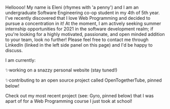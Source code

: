 <!--- ![Eleni's Logo](https://github.com/elenirotsides/My-Personal-Website/blob/dev/src/public/ER_logo.png?raw=true) --->

Helloooo! My name is Eleni (rhymes with 'a penny') and I am an undergraduate Software Engineering co-op student in my 4th of 5th year. I've recently discovered that I love Web Programming and decided to pursue a concentration in it! At the moment, I am actively seeking summer internship opportunities for 2021 in the software development realm; if you're looking for a highly motivated, passionate, and open minded addition to your team, look no further! Please feel free to contact me through LinkedIn (linked in the left side panel on this page) and I'd be happy to discuss.

I am currently:

✨working on a snazzy personal website (stay tuned!)

✨contributing to an open source project called OpenTogetherTube, pinned below!

Check out my most recent project (see: Gyro, pinned below) that I was apart of for a Web Programming course I just took at school!
